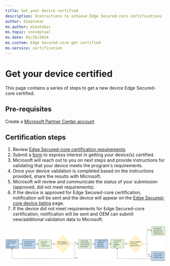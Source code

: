 ```yaml
---
title: Get your device certified
description: Instructions to achieve Edge Secured-core certifications
author: dimatokar
ms.author: dimatokar
ms.topic: conceptual 
ms.date: 01/26/2024
ms.custom: Edge Secured-core get certified
ms.service: certification
---
```


# Get your device certified
This page contains a series of steps to get a new device Edge Secured-core certified.

## Pre-requisites
Create a [Microsoft Partner Center account](https://partner.microsoft.com/dashboard/account/exp/enrollment/welcome?cloudInstance=Global&accountProgram=Reseller)

## Certification steps
1. Review [Edge Secured-core certification requirements](program-requirements-edge-secured-core.md).
2. Submit a [form](https://forms.office.com/r/HSAtk0Ghru) to express interest in getting your device(s) certified.
3. Microsoft will reach out to you on next steps and provide instructions for validating that your device meets the program's requirements.
4. Once your device validation is completed based on the instructions provided,  share the results with Microsoft.
5. Microsoft will review and communicate the status of your submission (approved, did not meet requirements).
6. If the device is approved for Edge Secured-core certification, notification will be sent and the device will appear on the [Edge Secured-core device listing](edge-secured-core-devices.md) page.
7. If the device did not meet requirements for Edge Secured-core certification, notification will be sent and OEM can submit new/additional validation data to Microsoft. 


![Certification flowchart](./media/images/Certificationflowchart.png)

